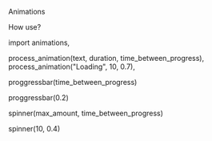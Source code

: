 Animations
  
  How use?
  
  import animations,  
  
  process_animation(text, duration, time_between_progress),  
  process_animation("Loading", 10, 0.7),  
  
  proggressbar(time_between_progress)
  
  proggressbar(0.2)
  
  spinner(max_amount, time_between_progress)
  
  spinner(10, 0.4)
